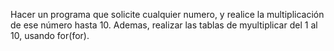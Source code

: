 Hacer un programa que solicite cualquier numero, y realice la multiplicación de ese número hasta 10. Ademas, realizar las tablas de myultiplicar del 1 al 10, usando for(for).
